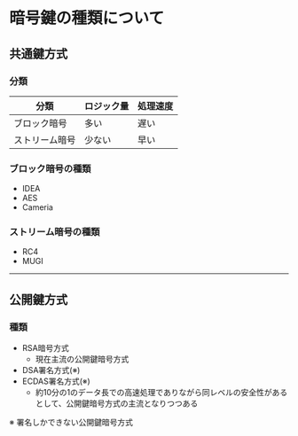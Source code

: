 # 暗号鍵の種類について

## 共通鍵方式

### 分類

分類|ロジック量|処理速度
-|-|-
ブロック暗号|多い|遅い
ストリーム暗号|少ない|早い

### ブロック暗号の種類

- IDEA
- AES
- Cameria

### ストリーム暗号の種類

- RC4
- MUGI

------------------------------------------------------

## 公開鍵方式

### 種類

- RSA暗号方式
  - 現在主流の公開鍵暗号方式
- DSA署名方式(※)
- ECDAS署名方式(※)
  - 約10分の1のデータ長での高速処理でありながら同レベルの安全性があるとして、公開鍵暗号方式の主流となりつつある

※ 署名しかできない公開鍵暗号方式
